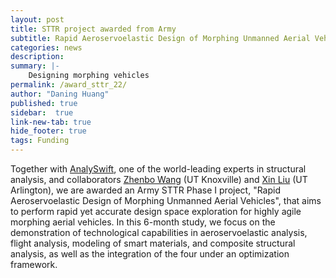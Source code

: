 ```yaml
---
layout: post
title: STTR project awarded from Army
subtitle: Rapid Aeroservoelastic Design of Morphing Unmanned Aerial Vehicles
categories: news
description:
summary: |-
    Designing morphing vehicles
permalink: /award_sttr_22/
author: "Daning Huang"
published: true
sidebar:  true
link-new-tab: true
hide_footer: true
tags: Funding
---
```


Together with [AnalySwift](https://analyswift.com/), one of the world-leading experts in structural analysis, and collaborators [Zhenbo Wang](https://volweb.utk.edu/~zwang124/) (UT Knoxville) and [Xin Liu](https://xinliugroup.uta.edu/) (UT Arlington), we are awarded an Army STTR Phase I project, "Rapid Aeroservoelastic Design of Morphing Unmanned Aerial Vehicles", that aims to perform rapid yet accurate design space exploration for highly agile morphing aerial vehicles.  In this 6-month study, we focus on the demonstration of technological capabilities in aeroservoelastic analysis, flight analysis, modeling of smart materials, and composite structural analysis, as well as the integration of the four under an optimization framework.
